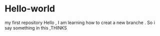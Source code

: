 # Hello-world
my first repository
Hello , I am learning how to creat a new branche . So i say something in this ,THINKS
